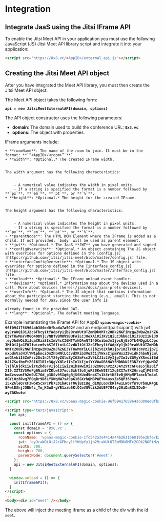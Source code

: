 # Integration

## Integrate JaaS using the Jitsi IFrame API

To enable the Jitsi Meet API in your application you must use the following JavaScript (JS) Jitsi Meet API library script and integrate it into your application:

```html
<script src='https://8x8.vc/<AppID>/external_api.js'></script>
```

## Creating the Jitsi Meet API object

After you have integrated the Meet API library, you must then create the Jitsi Meet API object.

The Meet API object takes the following form:

**`api = new JitsiMeetExternalAPI(domain, options)`**

The API object constructor uses the following parameters:

* **domain**: The domain used to build the conference URL: **`8x8.vc`**.
* **options**: The object with properties. 

IFrame arguments include:

	+ **roomName**: The name of the room to join. It must be in the format: **`“<AppID>/<room>”`**`
	+ **width**: *Optional.* The created IFrame width.
	
	
	The width argument has the following characteristics:
	
	
		- A numerical value indicates the width in pixel units.
		- If a string is specified the format is a number followed by **`px`**, **`em`**, **`pt`**, or **`%`**.
	+ **height**: *Optional.* The height for the created IFrame. 
	
	
	The height argument has the following characteristics: 
	
	
		- A numerical value indicates the height in pixel units.
		- If a string is specified the format is a number followed by **`px`**, **`em`**, **`pt`**, or **`%`**.
	+ **parentNode**: The HTML DOM Element where the IFrame is added as a child. If not provided, `body` will be used as parent element.
	+ **jwt**: *Optional.* The JaaS **JWT** you have generated and signed.
	+ **configOverwrite**: *Optional.* An object containing The JS object with overrides for options defined in the [config.js](https://github.com/jitsi/jitsi-meet/blob/master/config.js) file.
	+ **interfaceConfigOverwrite**: *Optional.* The JS object with overrides for options defined in the [interface_config.js](https://github.com/jitsi/jitsi-meet/blob/master/interface_config.js) file.
	+ **onload**: *Optional.* The IFrame onload event handler.
	+ **devices**: *Optional.* Information map about the devices used in a call. More about devices [here](/jaas/docs/jaas-prefs-devices).
	+ **userInfo**: *Optional.* The JS object that contains information about the participant starting the meeting (e.g., email). This is not normally needed for JaaS since the user info is  
	
	already found in the provided JWT.
	+ **lang**: *Optional*. The default meeting language.

Example instantiating the iFrame API for AppID **`vpaas-magic-cookie-96f0941768964ab380ed0fbada7a502f`** and an endpoint(participant) with jwt **`eyJraWQiOiJ2cGFhcy1tYWdpYy1jb29raWUtOTZmMDk0MTc2ODk2NGFiMzgwZWQwZmJhZGE3YTUwMmYvMGQ4ODVjLVNBTVBMRV9BUFAiLCJ0eXAiOiJKV1QiLCJhbGciOiJSUzI1NiJ9.eyJhdWQiOiJqaXRzaSIsImV4cCI6MTYxNDAwNTI4OCwibmJmIjoxNjEzOTk4MDgzLCJpc3MiOiJjaGF0Iiwicm9vbSI6IioiLCJzdWIiOiJ2cGFhcy1tYWdpYy1jb29raWUtOTZmMDk0MTc2ODk2NGFiMzgwZWQwZmJhZGE3YTUwMmYiLCJjb250ZXh0Ijp7ImZlYXR1cmVzIjp7ImxpdmVzdHJlYW1pbmciOmZhbHNlLCJvdXRib3VuZC1jYWxsIjpmYWxzZSwidHJhbnNjcmlwdGlvbiI6ZmFsc2UsInJlY29yZGluZyI6ZmFsc2V9LCJ1c2VyIjp7Im1vZGVyYXRvciI6dHJ1ZSwibmFtZSI6IlRlc3QgVXNlciIsImlkIjoiYXV0aDB8NWY5MDNkN2E3N2YzYjQwMDZlYjhlNjdkIiwiYXZhdGFyIjoiIiwiZW1haWwiOiJ0ZXN0LnVzZXJAY29tcGFueS5jb20ifX19.XZTZVSVeFgGNim8YZKLwt37mcc8xkf3oSjuR28KeW8If1Xq5XI7w7K2GnsqZjF0S4XbmZzsswmfh2m9UI7Od_p3USv95Xq6gRjS6KUed5neXTs1k8rtKEtvRjHMpMPTanckTm4ol8GYi0z8Rwq7FQqRr9D8LYXWqNW7sA9pG16GXrhQMBPWEYm4usxZe5QP36PnoV-15xZ6leQ7KF3woRScxPcPb7L81bACsT0GjBzIBg_dEMpLG0ckRl4w1LW8YfnYUrbmLK4gE5FwlD8hjJOBW4z_Tm_KGu8-gYE1zzb5KlOCeVGVcik2dUEP7U4zy20iDaBXLIDoD-ayZBKkwiw`**:

```html
<script src='https://8x8.vc/vpaas-magic-cookie-96f0941768964ab380ed0fbada7a502f/external_api.js'></script>
.....
<script type="text/javascript">
  let api;

  const initIframeAPI = () => {
    const domain = '8x8.vc';
    const options = {
      roomName: 'vpaas-magic-cookie-1fc542a3e4414a44b2611668195e2bfe/ExampleRoom',
      jwt: 'eyJraWQiOiJ2cGFhcy1tYWdpYy1jb29raWUtOTZmMDk0MTc2ODk2NGFiMzgwZWQwZmJhZGE3YTUwMmYvMGQ4ODVjLVNBTVBMRV9BUFAiLCJ0eXAiOiJKV1QiLCJhbGciOiJSUzI1NiJ9.eyJhdWQiOiJqaXRzaSIsImV4cCI6MTYxNDAwNTI4OCwibmJmIjoxNjEzOTk4MDgzLCJpc3MiOiJjaGF0Iiwicm9vbSI6IioiLCJzdWIiOiJ2cGFhcy1tYWdpYy1jb29raWUtOTZmMDk0MTc2ODk2NGFiMzgwZWQwZmJhZGE3YTUwMmYiLCJjb250ZXh0Ijp7ImZlYXR1cmVzIjp7ImxpdmVzdHJlYW1pbmciOmZhbHNlLCJvdXRib3VuZC1jYWxsIjpmYWxzZSwidHJhbnNjcmlwdGlvbiI6ZmFsc2UsInJlY29yZGluZyI6ZmFsc2V9LCJ1c2VyIjp7Im1vZGVyYXRvciI6dHJ1ZSwibmFtZSI6IlRlc3QgVXNlciIsImlkIjoiYXV0aDB8NWY5MDNkN2E3N2YzYjQwMDZlYjhlNjdkIiwiYXZhdGFyIjoiIiwiZW1haWwiOiJ0ZXN0LnVzZXJAY29tcGFueS5jb20ifX19.XZTZVSVeFgGNim8YZKLwt37mcc8xkf3oSjuR28KeW8If1Xq5XI7w7K2GnsqZjF0S4XbmZzsswmfh2m9UI7Od_p3USv95Xq6gRjS6KUed5neXTs1k8rtKEtvRjHMpMPTanckTm4ol8GYi0z8Rwq7FQqRr9D8LYXWqNW7sA9pG16GXrhQMBPWEYm4usxZe5QP36PnoV-15xZ6leQ7KF3woRScxPcPb7L81bACsT0GjBzIBg_dEMpLG0ckRl4w1LW8YfnYUrbmLK4gE5FwlD8hjJOBW4z_Tm_KGu8-gYE1zzb5KlOCeVGVcik2dUEP7U4zy20iDaBXLIDoD-ayZBKkwiw',
      width: 700,
      height: 700,
      parentNode: document.querySelector('#meet')
    };
    api = new JitsiMeetExternalAPI(domain, options);
  }

  window.onload = () => {
    initIframeAPI();
  }
</script>
...
<body><div id="meet" /></body>

```

The above will inject the meeting iframe as a child of the div with the id `meet`.
